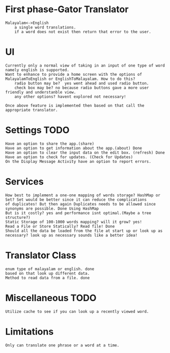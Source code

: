 # First phase-Gator Translator
	Malayalam<->English
		a single word translations.
		if a word does not exist then return that error to the user.

# UI
	Currently only a normal view of taking in an input of one type of word namely english is supported.
	Want to enhance to provide a home screen with the options of MalayalamToEnglish or EnglishToMalayalam. How to do this?
		radio button may be?  yes went ahead and used radio button.		
		check box may be? no because radio buttons gave a more user friendly and understanble view.
		any other options? havent explored not necessary!
		
	Once above feature is implemented then based on that call the appropriate translator.
	
# Settings TODO
	Have an option to share the app.(share)
	Have an option to get information about the app.(about) Done
	Have an option to clear the input data on the edit box. (refresh) Done
	Have an option to check for updates. (Check for Updates)
	On the Display Message Activity have an option to report errors.
	
# Services
	How best to implement a one-one mapping of words storage? HashMap or Set? Set would be better since it can reduce the complications
	of duplicates! But then again Duplicates needs to be allowed since synonyms are possible. Done Using HashMap
	But is it costly? yes and performance isnt optimal.(Maybe a tree structure?)
	Static Storage of 100-1000 words mapping? will it grow? yes! 
	Read a File or Store Statically? Read file! Done
	Should all the data be loaded from the file at start up or look up as necessary? look up as necessary sounds like a better idea!
	
# Translator Class
	enum type of malayalam or english. done
	based on that look up different data. 
	Method to read data from a file. done
	
# Miscellaneous TODO
	Utilize cache to see if you can look up a recently viewed word.
	
# Limitations
	Only can translate one phrase or a word at a time.
